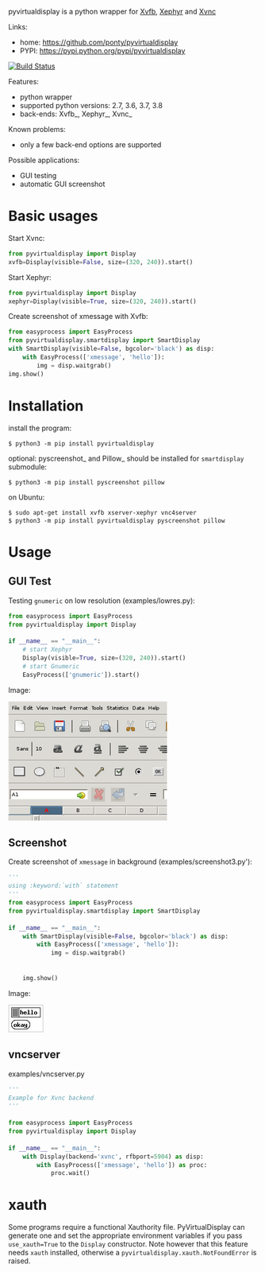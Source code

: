 pyvirtualdisplay is a python wrapper for [Xvfb][1], [Xephyr][2] and [Xvnc][3]

Links:
 * home: https://github.com/ponty/pyvirtualdisplay
 * PYPI: https://pypi.python.org/pypi/pyvirtualdisplay

[![Build Status](https://travis-ci.org/ponty/pyvirtualdisplay.svg?branch=master)](https://travis-ci.org/ponty/pyvirtualdisplay)

Features:
 - python wrapper
 - supported python versions: 2.7, 3.6, 3.7, 3.8
 - back-ends: Xvfb_, Xephyr_, Xvnc_

Known problems:
 - only a few back-end options are supported

Possible applications:
 * GUI testing
 * automatic GUI screenshot

Basic usages
============

Start Xvnc:

```python
from pyvirtualdisplay import Display
xvfb=Display(visible=False, size=(320, 240)).start()
```

Start Xephyr:

```python
from pyvirtualdisplay import Display
xephyr=Display(visible=True, size=(320, 240)).start()
```

Create screenshot of xmessage with Xvfb:

```python
from easyprocess import EasyProcess
from pyvirtualdisplay.smartdisplay import SmartDisplay
with SmartDisplay(visible=False, bgcolor='black') as disp:
    with EasyProcess(['xmessage', 'hello']):
        img = disp.waitgrab()
img.show()
```

Installation
============

install the program:

```console
$ python3 -m pip install pyvirtualdisplay
```

optional: pyscreenshot_ and Pillow_ should be installed for ``smartdisplay`` submodule:

```console
$ python3 -m pip install pyscreenshot pillow
```

on Ubuntu:

```console
$ sudo apt-get install xvfb xserver-xephyr vnc4server
$ python3 -m pip install pyvirtualdisplay pyscreenshot pillow
```

Usage
=====

GUI Test
--------

Testing ``gnumeric`` on low resolution (examples/lowres.py):
```python
from easyprocess import EasyProcess
from pyvirtualdisplay import Display

if __name__ == "__main__":
    # start Xephyr
    Display(visible=True, size=(320, 240)).start()
    # start Gnumeric
    EasyProcess(['gnumeric']).start()
```

Image:

![](/_img/lowres.png)

Screenshot
----------

Create screenshot of ``xmessage`` in background (examples/screenshot3.py'):
```python
'''
using :keyword:`with` statement
'''
from easyprocess import EasyProcess
from pyvirtualdisplay.smartdisplay import SmartDisplay

if __name__ == "__main__":
    with SmartDisplay(visible=False, bgcolor='black') as disp:
        with EasyProcess(['xmessage', 'hello']):
            img = disp.waitgrab()


    img.show()
```


Image:

![](/_img/screenshot3.png)

vncserver
---------

examples/vncserver.py

```python
'''
Example for Xvnc backend
'''

from easyprocess import EasyProcess
from pyvirtualdisplay import Display

if __name__ == "__main__":
    with Display(backend='xvnc', rfbport=5904) as disp:
        with EasyProcess(['xmessage', 'hello']) as proc:
            proc.wait()
```

xauth
=====

Some programs require a functional Xauthority file. PyVirtualDisplay can
generate one and set the appropriate environment variables if you pass
``use_xauth=True`` to the ``Display`` constructor. Note however that this
feature needs ``xauth`` installed, otherwise a
``pyvirtualdisplay.xauth.NotFoundError`` is raised.


[1]: http://en.wikipedia.org/wiki/Xvfb
[2]: http://en.wikipedia.org/wiki/Xephyr
[3]: http://www.hep.phy.cam.ac.uk/vnc_docs/xvnc.html
[4]: https://github.com/ponty/pyscreenshot
[5]: https://pillow.readthedocs.io


